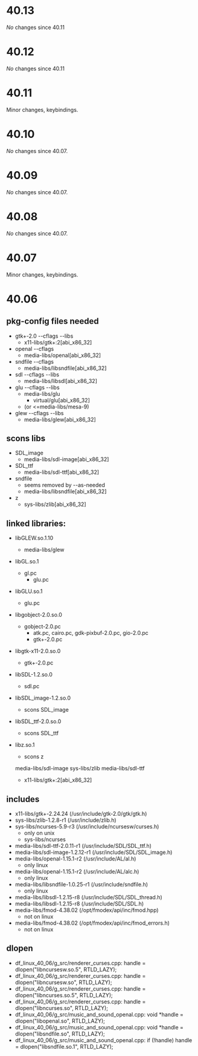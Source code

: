 # 40.13
*No* changes since 40.11

# 40.12
*No* changes since 40.11

# 40.11
Minor changes, keybindings.

# 40.10
*No* changes since 40.07.

# 40.09
*No* changes since 40.07.

# 40.08
*No* changes since 40.07.

# 40.07
Minor changes, keybindings.

# 40.06
## pkg-config files needed
- gtk+-2.0 --cflags --libs
    - x11-libs/gtk+:2[abi_x86_32]
- openal --cflags
    - media-libs/openal[abi_x86_32]
- sndfile --cflags
    - media-libs/libsndfile[abi_x86_32]
- sdl --cflags --libs
    - media-libs/libsdl[abi_x86_32]
- glu --cflags --libs
    - media-libs/glu
        - virtual/glu[abi_x86_32]
    - (or <=media-libs/mesa-9)
- glew --cflags --libs
    - media-libs/glew[abi_x86_32]

## scons libs
- SDL_image
    - media-libs/sdl-image[abi_x86_32]
- SDL_ttf
    - media-libs/sdl-ttf[abi_x86_32]
- sndfile
    - seems removed by --as-needed
    - media-libs/libsndfile[abi_x86_32]
- z
    - sys-libs/zlib[abi_x86_32]

## linked libraries:
- libGLEW.so.1.10
    - media-libs/glew
- libGL.so.1
    - gl.pc
        - glu.pc
- libGLU.so.1
    - glu.pc
- libgobject-2.0.so.0
    - gobject-2.0.pc
        - atk.pc, cairo.pc, gdk-pixbuf-2.0.pc, gio-2.0.pc
	    - gtk+-2.0.pc
- libgtk-x11-2.0.so.0
    - gtk+-2.0.pc
- libSDL-1.2.so.0
    - sdl.pc
- libSDL_image-1.2.so.0
    - scons SDL_image
- libSDL_ttf-2.0.so.0
    - scons SDL_ttf
- libz.so.1
    - scons z

	media-libs/sdl-image
	sys-libs/zlib
	media-libs/sdl-ttf
    - x11-libs/gtk+:2[abi_x86_32]

## includes
- x11-libs/gtk+-2.24.24 (/usr/include/gtk-2.0/gtk/gtk.h)
- sys-libs/zlib-1.2.8-r1 (/usr/include/zlib.h)
- sys-libs/ncurses-5.9-r3 (/usr/include/ncursesw/curses.h)
    - only on unix
    - sys-libs/ncurses
- media-libs/sdl-ttf-2.0.11-r1 (/usr/include/SDL/SDL_ttf.h)
- media-libs/sdl-image-1.2.12-r1 (/usr/include/SDL/SDL_image.h)
- media-libs/openal-1.15.1-r2 (/usr/include/AL/al.h)
    - only linux
- media-libs/openal-1.15.1-r2 (/usr/include/AL/alc.h)
    - only linux
- media-libs/libsndfile-1.0.25-r1 (/usr/include/sndfile.h)
    - only linux
- media-libs/libsdl-1.2.15-r8 (/usr/include/SDL/SDL_thread.h)
- media-libs/libsdl-1.2.15-r8 (/usr/include/SDL/SDL.h)
- media-libs/fmod-4.38.02 (/opt/fmodex/api/inc/fmod.hpp)
    - not on linux
- media-libs/fmod-4.38.02 (/opt/fmodex/api/inc/fmod_errors.h)
    - not on linux

## dlopen
- df_linux_40_06/g_src/renderer_curses.cpp:      handle = dlopen("libncursesw.so.5", RTLD_LAZY);
- df_linux_40_06/g_src/renderer_curses.cpp:      handle = dlopen("libncursesw.so", RTLD_LAZY);
- df_linux_40_06/g_src/renderer_curses.cpp:      handle = dlopen("libncurses.so.5", RTLD_LAZY);
- df_linux_40_06/g_src/renderer_curses.cpp:      handle = dlopen("libncurses.so", RTLD_LAZY);
- df_linux_40_06/g_src/music_and_sound_openal.cpp:  void *handle = dlopen("libopenal.so", RTLD_LAZY);
- df_linux_40_06/g_src/music_and_sound_openal.cpp:  void *handle = dlopen("libsndfile.so", RTLD_LAZY);
- df_linux_40_06/g_src/music_and_sound_openal.cpp:  if (!handle) handle = dlopen("libsndfile.so.1", RTLD_LAZY);
